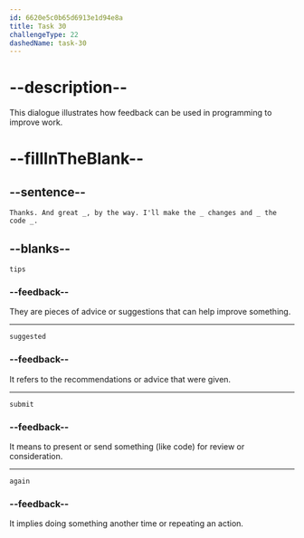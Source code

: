 ```yaml
---
id: 6620e5c0b65d6913e1d94e8a
title: Task 30
challengeType: 22
dashedName: task-30
---
```


<!--
AUDIO REFERENCE:
Tom: Thanks. And great tips, by the way. I'll make the suggested changes and submit the code again.
-->

# --description--

This dialogue illustrates how feedback can be used in programming to improve work.

# --fillInTheBlank--

## --sentence--

`Thanks. And great _, by the way. I'll make the _ changes and _ the code _.`

## --blanks--

`tips`

### --feedback--

They are pieces of advice or suggestions that can help improve something.

---

`suggested`

### --feedback--

It refers to the recommendations or advice that were given.

---

`submit`

### --feedback--

It means to present or send something (like code) for review or consideration.

---

`again`

### --feedback--

It implies doing something another time or repeating an action.
